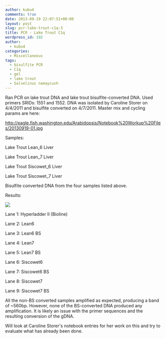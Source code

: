 ```yaml
---
author: kubu4
comments: true
date: 2013-09-19 22:07:51+00:00
layout: post
slug: pcr-lake-trout-c1q-3
title: PCR - Lake Trout C1q
wordpress_id: 192
author:
  - kubu4
categories:
  - Miscellaneous
tags:
  - bisulfite PCR
  - C1q
  - gel
  - lake trout
  - Salvelinus namaycush
---
```


Ran PCR on lake trout DNA and lake trout bisulfite-converted DNA. Used primers SRIDs: 1551 and 1552. DNA was isolated by Caroline Storer on 4/4/2011 and bisulfite converted on 4/7/2011. Master mix and cycling params are here:

http://eagle.fish.washington.edu/Arabidopsis/Notebook%20Workup%20Files/20130919-01.jpg

Samples:

Lake Trout Lean_6 Liver

Lake Trout Lean_7 Liver

Lake Trout Siscowet_6 Liver

Lake Trout Siscowet_7 Liver

Bisulfite converted DNA from the four samples listed above.

Results:

![](http://eagle.fish.washington.edu/Arabidopsis/Notebook%20Workup%20Files/20130919_Gel.JPG)

Lane 1: Hyperladder II (Bioline)

Lane 2: Lean6

Lane 3: Lean6 BS

Lane 4: Lean7

Lane 5: Lean7 BS

Lane 6: Siscowet6

Lane 7: Siscowet6 BS

Lane 8: Siscowet7

Lane 9: Siscowet7 BS

All the non-BS converted samples amplified as expected, producing a band of ~560bp. However, none of the BS-converted DNA produced any amplification. It is likely an issue with the primer sequences and the resulting conversion of the gDNA.

Will look at Caroline Storer's notebook entries for her work on this and try to evaluate what has already been done.
